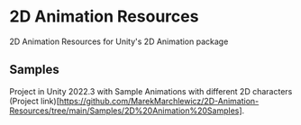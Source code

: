 # 2D Animation Resources
2D Animation Resources for Unity's 2D Animation package

## Samples
Project in Unity 2022.3 with Sample Animations with different 2D characters
(Project link)[https://github.com/MarekMarchlewicz/2D-Animation-Resources/tree/main/Samples/2D%20Animation%20Samples].
